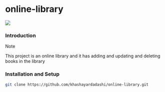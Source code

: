 # online-library
  <a href="https://skillicons.dev">
    <img src="https://skillicons.dev/icons?i=php,bootstrap,mysql,javascript,git" />
  </a>
  
### Introduction
> [!NOTE]
> This project is an online library and it has adding and updating and deleting books in the library
### Installation and Setup
```bash
git clone https://github.com/khashayardadashi/online-library.git
```
